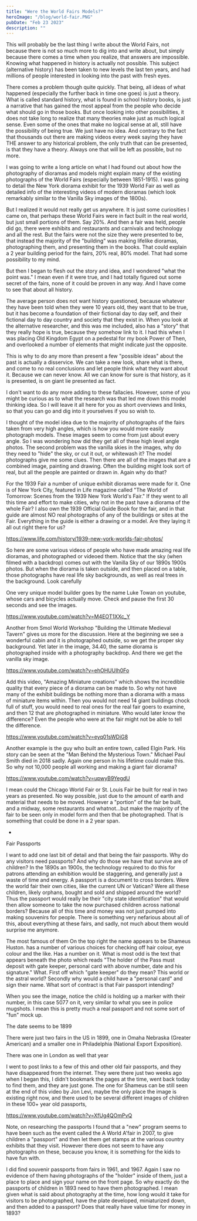 ```yaml
---
title: "Were the World Fairs Models?"
heroImage: "/blog/world-fair.PNG"
pubDate: "Feb 23 2023"
description: ""
---
```


This will probably be the last thing I write about the World Fairs, not because there is not so much more to dig into and write about, but simply because there comes a time when you realize, that answers are impossible. Knowing what happened in history is actually not possible. This subject (alternative history) has been taken to new levels the last ten years, and had millions of people interested in looking into the past with fresh eyes.

There comes a problem though quite quickly. That being, all ideas of what happened (especially the further back in time one goes) is just a theory. What is called standard history, what is found in school history books, is just a narrative that has gained the most appeal from the people who decide what should go in those books. But once looking into other possibilities, it does not take long to realize that many theories make just as much logical sense. Even some of the ones that make no logical sense at all, still have the possibility of being true. We just have no idea. And contrary to the fact that thousands out there are making videos every week saying they have THE answer to any historical problem, the only truth that can be presented, is that they have a theory. Always one that will be left as possible, but no more.

I was going to write a long article on what I had found out about how the photography of dioramas and models might explain many of the existing photographs of the World Fairs (especially between 1851-1915). I was going to detail the New York diorama exhibit for the 1939 World Fair as well as detailed info of the interesting videos of modern dioramas (which look remarkably similar to the Vanilla Sky images of the 1800s).

But I realized it would not really get us anywhere. It is just some curiosities I came on, that perhaps these World Fairs were in fact built in the real world, but just small portions of them. Say 20%. And then a fair was held, people did go, there were exhibits and restaurants and carnivals and technology and all the rest. But the fairs were not the size they were presented to be, that instead the majority of the "building" was making lifelike dioramas, photographing them, and presenting them in the books. That could explain a 2 year building period for the fairs, 20% real, 80% model. That had some possibility to my mind.

But then I began to flesh out the story and idea, and I wondered "what the point was." I mean even if it were true, and I had totally figured out some secret of the fairs, none of it could be proven in any way. And I have come to see that about all history.

The average person does not want history questioned, because whatever they have been told when they were 10 years old, they want that to be true, but it has become a foundation of their fictional day to day self, and their fictional day to day country and society that they exist in. When you look at the alternative researcher, and this was me included, also has a "story" that they really hope is true, because they somehow link to it. I had this when I was placing Old Kingdom Egypt on a pedestal for my book Power of Then, and overlooked a number of elements that might indicate just the opposite.

This is why to do any more than present a few "possible ideas" about the past is actually a disservice. We can take a new look, share what is there, and come to no real conclusions and let people think what they want about it. Because we can never know. All we can know for sure is that history, as it is presented, is on giant lie presented as fact.

I don't want to do any more adding to these fallacies. However, some of you might be curious as to what the research was that led me down this model thinking idea. So I will leave it all here for you as short overviews and links, so that you can go and dig into it yourselves if you so wish to.

I thought of the model idea due to the majority of photographs of the fairs taken from very high angles, which is how you would more easily photograph models. These images seem to come from just about every angle. So I was wondering how did they get all of these high level angle photos. The second problem was the vanilla skies in the images, why do they need to "hide" the sky, or cut it out, or whitewash it? The model photographs give me some clues. Then there are all of the images that are a combined image, painting and drawing. Often the building might look sort of real, but all the people are painted or drawn in. Again why do that?

For the 1939 Fair a number of unique exhibit dioramas were made for it. One is of New York City, featured in Life magazine called "The World of Tomorrow: Scenes from the 1939 New York World's Fair." If they went to all this time and effort to make cities, why not in the past have a diorama of the whole Fair? I also own the 1939 Official Guide Book for the fair, and in that guide are almost NO real photographs of any of the buildings or sites at the Fair. Everything in the guide is either a drawing or a model. Are they laying it all out right there for us?

<https://www.life.com/history/1939-new-york-worlds-fair-photos/>

So here are some various videos of people who have made amazing real life dioramas, and photographed or videoed them. Notice that the sky (when filmed with a backdrop) comes out with the Vanilla Sky of our 1890s 1900s photos. But when the diorama is taken outside, and then placed on a table, those photographs have real life sky backgrounds, as well as real trees in the background. Look carefully

One very unique model builder goes by the name Luke Towan on youtube, whose cars and bicycles actually move. Check and pause the first 30 seconds and see the images.

<https://www.youtube.com/watch?v=M4EOT1XXc_Y>

Another from Smol World Workshop "Building the Ultimate Medieval Tavern" gives us more for the discussion. Here at the beginning we see a wonderful cabin and it is photographed outside, so we get the proper sky background. Yet later in the image, 34.40, the same diorama is photographed inside with a photography backdrop. And there we get the vanilla sky image.

<https://www.youtube.com/watch?v=ehOHUUIh0Fo>

Add this video, "Amazing Miniature creations" which shows the incredible quality that every piece of a diorama can be made to. So why not have many of the exhibit buildings be nothing more than a diorama with a mass of miniature items within. Then you would not need 14 giant buildings chock full of stuff, you would need to real ones for the real fair goers to examine, and then 12 that are photographed in miniature. Who would later know the difference? Even the people who were at the fair might not be able to tell the difference.

<https://www.youtube.com/watch?v=eyq01sWDiG8>

Another example is the guy who built an entire town, called Elgin Park. His story can be seen at the "Man Behind the Mysterious Town." Michael Paul Smith died in 2018 sadly. Again one person in his lifetime could make this. So why not 10,000 people all working and making a giant fair diorama?

<https://www.youtube.com/watch?v=upwyB9YegdU>

I mean could the Chicago World Fair or St. Louis Fair be built for real in two years as presented. No way possible, just due to the amount of earth and material that needs to be moved. However a "portion" of the fair be built, and a midway, some restaurants and whatnot...but make the majority of the fair to be seen only in model form and then that be photographed. That is something that could be done in a 2 year span.

-

Fair Passports

I want to add one last bit of detail and that being the fair passports. Why do any visitors need passports? And why do those we have that survive are of children? In the 1890s an 1900s, the technology required to do this for patrons attending an exhibition would be staggering, and generally just a waste of time and energy. A passport is a document to cross borders. Were the world fair their own cities, like the current UN or Vatican? Were all these children, likely orphans, bought and sold and shipped around the world? Thus the passport would really be their "city state identification" that would then allow someone to take the now purchased children across national borders? Because all of this time and money was not just pumped into making souvenirs for people. There is something very nefarious about all of this, about everything at these fairs, and sadly, not much about them would surprise me anymore.

The most famous of them On the top right the name appears to be Shameus Huston. has a number of various choices for checking off hair colour, eye colour and the like. Has a number on it. What is most odd is the text that appears beneath the photo which reads "The holder of the Pass must deposit with gate keeper, personal card with above number, date and his signature." What. First off which "gate keeper" do they mean? This world or the astral world? Secondly why would a child have a "personal card" and sign their name. What sort of contract is that Fair passport intending?

When you see the image, notice the child is holding up a marker with their number, in this case 5077 on it, very similar to what you see in police mugshots. I mean this is pretty much a real passport and not some sort of "fun" mock up.

The date seems to be 1899

There were just two fairs in the US in 1899, one in Omaha Nebraska (Greater American) and a smaller one in Philadelphia (National Export Exposition).

There was one in London as well that year

I went to post links to a few of this and other old fair passports, and they have disappeared from the internet. They were there just two weeks ago when I began this, I didn't bookmark the pages at the time, went back today to find them, and they are just gone. The one for Shameus can be still seen at the end of this video by Jon Levi, maybe the only place the image is existing right now, and there used to be several different images of children in these 100+ year old passports,

<https://www.youtube.com/watch?v=XfUg4QOmPvQ>

Note, on researching the passports I found that a "new" program seems to have been such as the event called the A World A'fair in 2007, to give children a "passport" and then let them get stamps at the various country exhibits that they visit. However there does not seem to have any photographs on these, because you know, it is something for the kids to have fun with.

I did find souvenir passports from fairs in 1961, and 1967. Again I saw no evidence of them having photographs of the "holder" inside of them, just a place to place and sign your name on the front page. So why exactly do the passports of children in 1893 need to have them photographed. I mean given what is said about photography at the time, how long would it take for visitors to be photographed, have the plate developed, miniaturized down, and then added to a passport? Does that really have value time for money in 1893?
